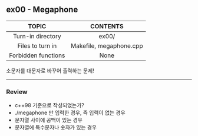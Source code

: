 ## ex00 - Megaphone

|TOPIC|CONTENTS|
|:--:|:--:|
|Turn-in directory|ex00/|
|Files to turn in|Makefile, megaphone.cpp|
|Forbidden functions|None|

소문자를 대문자로 바꾸어 출력하는 문제!

---

### Review

* c++98 기준으로 작성되었는가?
* ./megaphone 만 입력한 경우, 즉 입력이 없는 경우
* 문자열 사이에 공백이 있는 경우
* 문자열에 특수문자나 숫자가 있는 경우
